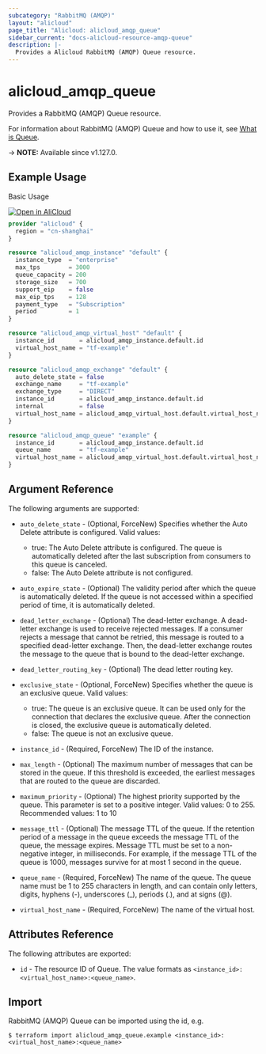 ```yaml
---
subcategory: "RabbitMQ (AMQP)"
layout: "alicloud"
page_title: "Alicloud: alicloud_amqp_queue"
sidebar_current: "docs-alicloud-resource-amqp-queue"
description: |-
  Provides a Alicloud RabbitMQ (AMQP) Queue resource.
---
```


# alicloud_amqp_queue

Provides a RabbitMQ (AMQP) Queue resource.

For information about RabbitMQ (AMQP) Queue and how to use it, see [What is Queue](https://www.alibabacloud.com/help/en/message-queue-for-rabbitmq/latest/createqueue).

-> **NOTE:** Available since v1.127.0.

## Example Usage

Basic Usage

<div style="display: block;margin-bottom: 40px;"><div class="oics-button" style="float: right;position: absolute;margin-bottom: 10px;">
  <a href="https://api.aliyun.com/api-tools/terraform?resource=alicloud_amqp_queue&exampleId=620e7719-ecbb-ebf3-1705-5ad060474347705cf2e1&activeTab=example&spm=docs.r.amqp_queue.0.620e7719ec&intl_lang=EN_US" target="_blank">
    <img alt="Open in AliCloud" src="https://img.alicdn.com/imgextra/i1/O1CN01hjjqXv1uYUlY56FyX_!!6000000006049-55-tps-254-36.svg" style="max-height: 44px; max-width: 100%;">
  </a>
</div></div>

```terraform
provider "alicloud" {
  region = "cn-shanghai"
}

resource "alicloud_amqp_instance" "default" {
  instance_type  = "enterprise"
  max_tps        = 3000
  queue_capacity = 200
  storage_size   = 700
  support_eip    = false
  max_eip_tps    = 128
  payment_type   = "Subscription"
  period         = 1
}

resource "alicloud_amqp_virtual_host" "default" {
  instance_id       = alicloud_amqp_instance.default.id
  virtual_host_name = "tf-example"
}

resource "alicloud_amqp_exchange" "default" {
  auto_delete_state = false
  exchange_name     = "tf-example"
  exchange_type     = "DIRECT"
  instance_id       = alicloud_amqp_instance.default.id
  internal          = false
  virtual_host_name = alicloud_amqp_virtual_host.default.virtual_host_name
}

resource "alicloud_amqp_queue" "example" {
  instance_id       = alicloud_amqp_instance.default.id
  queue_name        = "tf-example"
  virtual_host_name = alicloud_amqp_virtual_host.default.virtual_host_name
}
```

## Argument Reference

The following arguments are supported:

* `auto_delete_state` - (Optional, ForceNew) Specifies whether the Auto Delete attribute is configured. Valid values:
  * true: The Auto Delete attribute is configured. The queue is automatically deleted after the last subscription from consumers to this queue is canceled. 
  * false: The Auto Delete attribute is not configured.
  
* `auto_expire_state` - (Optional) The validity period after which the queue is automatically deleted.
  If the queue is not accessed within a specified period of time, it is automatically deleted.
* `dead_letter_exchange` - (Optional) The dead-letter exchange. A dead-letter exchange is used to receive rejected messages. 
  If a consumer rejects a message that cannot be retried, this message is routed to a specified dead-letter exchange.
  Then, the dead-letter exchange routes the message to the queue that is bound to the dead-letter exchange.
* `dead_letter_routing_key` - (Optional) The dead letter routing key.
* `exclusive_state` - (Optional, ForceNew) Specifies whether the queue is an exclusive queue. Valid values:
  * true: The queue is an exclusive queue. It can be used only for the connection that declares the exclusive queue. After the connection is closed, the exclusive queue is automatically deleted.
  * false: The queue is not an exclusive queue.
  
* `instance_id` - (Required, ForceNew) The ID of the instance.
* `max_length` - (Optional) The maximum number of messages that can be stored in the queue.
  If this threshold is exceeded, the earliest messages that are routed to the queue are discarded.
* `maximum_priority` - (Optional) The highest priority supported by the queue. This parameter is set to a positive integer.
  Valid values: 0 to 255. Recommended values: 1 to 10
* `message_ttl` - (Optional) The message TTL of the queue.
  If the retention period of a message in the queue exceeds the message TTL of the queue, the message expires.
  Message TTL must be set to a non-negative integer, in milliseconds.
  For example, if the message TTL of the queue is 1000, messages survive for at most 1 second in the queue.
* `queue_name` - (Required, ForceNew) The name of the queue.
  The queue name must be 1 to 255 characters in length, and can contain only letters, digits, hyphens (-), underscores (_), periods (.), and at signs (@).
* `virtual_host_name` - (Required, ForceNew) The name of the virtual host.

## Attributes Reference

The following attributes are exported:

* `id` - The resource ID of Queue. The value formats as `<instance_id>:<virtual_host_name>:<queue_name>`.

## Import

RabbitMQ (AMQP) Queue can be imported using the id, e.g.

```shell
$ terraform import alicloud_amqp_queue.example <instance_id>:<virtual_host_name>:<queue_name>
```
